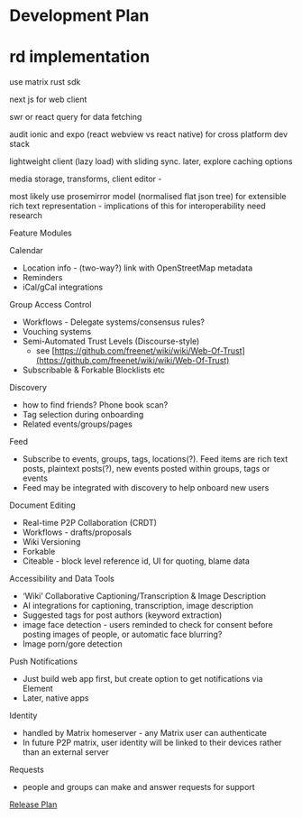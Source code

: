 # Development Plan

# **rd implementation**

use matrix rust sdk

next js for web client

swr or react query for data fetching

audit ionic and expo (react webview vs react native) for cross platform dev
stack

lightweight client (lazy load) with sliding sync. later, explore caching options

media storage, transforms, client editor -

most likely use prosemirror model (normalised flat json tree) for extensible
rich text representation - implications of this for interoperability need
research

Feature Modules

Calendar

- Location info - (two-way?) link with OpenStreetMap metadata
- Reminders
- iCal/gCal integrations

Group Access Control

- Workflows - Delegate systems/consensus rules?
- Vouching systems
- Semi-Automated Trust Levels (Discourse-style)
  - see
    [https://github.com/freenet/wiki/wiki/Web-Of-Trust](https://github.com/freenet/wiki/wiki/Web-Of-Trust)
- Subscribable & Forkable Blocklists etc

Discovery

- how to find friends? Phone book scan?
- Tag selection during onboarding
- Related events/groups/pages

Feed

- Subscribe to events, groups, tags, locations(?). Feed items are rich text
  posts, plaintext posts(?), new events posted within groups, tags or events
- Feed may be integrated with discovery to help onboard new users

Document Editing

- Real-time P2P Collaboration (CRDT)
- Workflows - drafts/proposals
- Wiki Versioning
- Forkable
- Citeable - block level reference id, UI for quoting, blame data

Accessibility and Data Tools

- ‘Wiki’ Collaborative Captioning/Transcription & Image Description
- AI integrations for captioning, transcription, image description
- Suggested tags for post authors (keyword extraction)
- image face detection - users reminded to check for consent before posting
  images of people, or automatic face blurring?
- Image porn/gore detection

Push Notifications

- Just build web app first, but create option to get notifications via Element
- Later, native apps

Identity

- handled by Matrix homeserver - any Matrix user can authenticate
- In future P2P matrix, user identity will be linked to their devices rather
  than an external server

Requests

- people and groups can make and answer requests for support

[Release Plan](release-plan.md)
